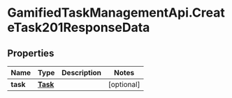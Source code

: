 # GamifiedTaskManagementApi.CreateTask201ResponseData

## Properties

Name | Type | Description | Notes
------------ | ------------- | ------------- | -------------
**task** | [**Task**](Task.md) |  | [optional] 


